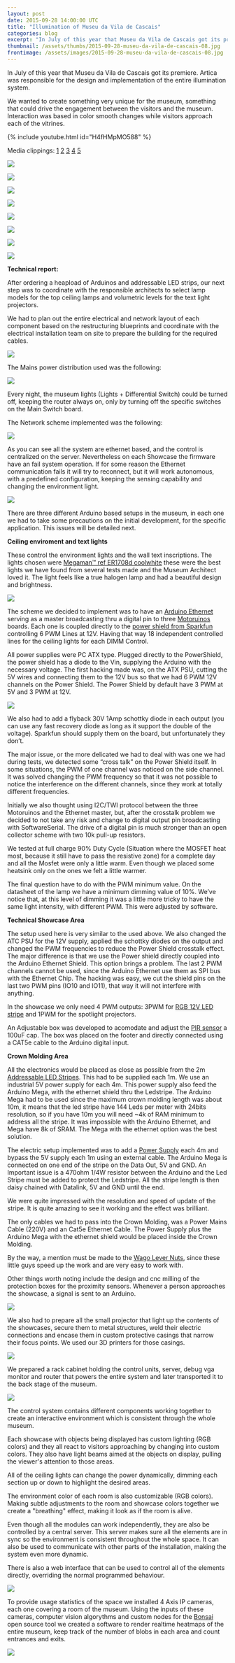 ```yaml
---
layout: post
date: 2015-09-28 14:00:00 UTC
title: "Illumination of Museu da Vila de Cascais"
categories: blog
excerpt: "In July of this year that Museu da Vila de Cascais got its premiere. Artica was responsible for the design and implementation of the entire illumination system. "
thumbnail: /assets/thumbs/2015-09-28-museu-da-vila-de-cascais-08.jpg
frontimage: /assets/images/2015-09-28-museu-da-vila-de-cascais-08.jpg
---
```


In July of this year that Museu da Vila de Cascais got its premiere. Artica was responsible for the design and implementation of the entire illumination system. 

We wanted to create something very unique for the museum, something that could drive the engagement between the visitors and the museum. Interaction was based in color smooth changes while visitors approach each of the vitrines. 

{% include youtube.html id="H4fHMpMO588" %}

Media clippings: [1][1] [2][2] [3][3] [4][4] [5][5]

![](/assets/images/2015-09-28-museu-da-vila-de-cascais-01.jpg)

![](/assets/images/2015-09-28-museu-da-vila-de-cascais-02.jpg)

![](/assets/images/2015-09-28-museu-da-vila-de-cascais-03.jpg)

![](/assets/images/2015-09-28-museu-da-vila-de-cascais-04.jpg)

![](/assets/images/2015-09-28-museu-da-vila-de-cascais-05.jpg)

![](/assets/images/2015-09-28-museu-da-vila-de-cascais-06.jpg)

![](/assets/images/2015-09-28-museu-da-vila-de-cascais-07.jpg)

![](/assets/images/2015-09-28-museu-da-vila-de-cascais-08.jpg)

<b>Technical report:</b>

After ordering a heapload of Arduinos and addressable LED strips, our next step was to coordinate with the responsible architects to select lamp models for the top ceiling lamps and volumetric levels for the text light projectors.

We had to plan out the entire electrical and network layout of each component based on the restructuring blueprints and coordinate with the electrical installation team on site to prepare the building for the required cables.

![](/assets/images/2015-09-28-museu-da-vila-de-cascais-19.jpg)

The Mains power distribution used was the following:

![](/assets/images/2015-09-28-museu-da-vila-de-cascais-15.png)
 
Every night, the museum lights (Lights + Differential Switch) could be turned off, keeping the router always on, only by turning off the specific switches on the Main Switch board.

The Network scheme implemented was the following:

![](/assets/images/2015-09-28-museu-da-vila-de-cascais-16.png)

As you can see all the system are ethernet based, and the control is centralized on the server. Nevertheless on each Showcase the firmware have an fail system operation. If for some reason the Ethernet communication fails it will try to reconnect, but it will work autonomous, with a predefined configuration, keeping the sensing capability and changing the environment light.

![](/assets/images/2015-09-28-museu-da-vila-de-cascais-17.png)

There are three different Arduino based setups in the museum, in each one we had to take some precautions on the initial development, for the specific application. This issues will be detailed next.

<b>Ceiling enviroment and text lights</b>

These control the environment lights and the wall text inscriptions. The lights chosen were [Megaman™ ref ER1708d coolwhite][7] these were the best lights we have found from several tests made and the Museum Architect loved it. The light feels like a true halogen lamp and had a beautiful design and brightness.

![](/assets/images/2015-09-28-museu-da-vila-de-cascais-18.png)

The scheme we decided to implement was to have an [Arduino Ethernet][8] serving as a master broadcasting thru a digital pin to three [Motoruinos][9] boards. Each one is coupled directly to the [power shield from Sparkfun][10] controlling 6 PWM Lines at 12V. Having that way 18 independent controlled lines for the ceiling lights for each DIMM Control.

All power supplies were PC ATX type. Plugged directly to the PowerShield, the power shield has a diode to the Vin, supplying the Arduino with the necessary voltage. The first hacking made was, on the ATX PSU, cutting the 5V wires and connecting them to the 12V bus so that we had 6 PWM 12V channels on the Power Shield. The Power Shield by default have 3 PWM at 5V and 3 PWM at 12V.

![](/assets/images/2015-09-28-museu-da-vila-de-cascais-09.jpg)

We also had to add a flyback 30V 1Amp schottky diode in each output (you can use any fast recovery diode as long as it support the double of the voltage). Sparkfun should supply them on the board, but unfortunately they don’t.

The major issue, or the more delicated we had to deal with was one we had during tests, we detected some “cross talk” on the Power Shield itself. In some situations, the PWM of one channel was noticed on the side channel. It was solved changing the PWM frequency so that it was not possible to notice the interference on the different channels, since they work at totally different frequencies.

Initially we also thought using I2C/TWI protocol between the three Motoruinos and the Ethernet master, but, after the crosstalk problem we decided to not take any risk and change to digital output pin broadcasting with SoftwareSerial. The drive of a digital pin is much stronger than an open collector scheme with two 10k pull-up resistors.

We tested at full charge 90% Duty Cycle (Situation where the MOSFET heat most, because it still have to pass the resistive zone) for a complete day and all the Mosfet were only a little warm. Even though we placed some heatsink only on the ones we felt a little warmer. 

The final question have to do with the PWM minimum value. On the datasheet of the lamp we have a minimum dimming value of 10%. We’ve notice that, at this level of dimming it was a little more tricky to have the same light intensity, with different PWM. This were adjusted by software. 

<b>Technical Showcase Area</b>

The setup used here is very similar to the used above. We also changed the ATC PSU for the 12V supply, applied the schottky diodes on the output and changed the PWM frequencies to reduce the Power Shield crosstalk effect. The major difference is that we use the Power shield directly coupled into the Arduino Ethernet Shield. This option brings a problem. The last 2 PWM channels cannot be used, since the Arduino Ethernet use them as SPI bus with the Ethernet Chip. The hacking was easy, we cut the shield pins on the last two PWM pins (IO10 and IO11), that way it will not interfere with anything.

In the showcase we only need 4 PWM outputs: 3PWM for [RGB 12V LED stripe][11] and 1PWM for the spotlight projectors.

An Adjustable box was developed to acomodate and adjust the [PIR sensor][12] a 100uF cap. The box was placed on the footer and directly connected using a CAT5e cable to the Arduino digital input.

<b>Crown Molding Area</b>

All the electronics would be placed as close as possible from the 2m [Addressable LED Stripes][13]. This had to be supplied each 1m. We use an industrial 5V power supply for each 4m. This power supply also feed the Arduino Mega, with the ethernet shield thru the Ledstripe. The Arduino Mega had to be used since the maximum crown molding length was about 10m, it means that the led stripe have 144 Leds per meter with 24bits resolution, so if you have 10m you will need ~4k of RAM minimum to address all the stripe. It was impossible with the Arduino Ethernet, and Mega have 8k of SRAM. The Mega with the ethernet option was the best solution.

The electric setup implemented was to add a [Power Supply][15] each 4m and bypass the 5V supply each 1m using an external cable. The Arduino Mega is connected on one end of the stripe on the Data Out, 5V and GND. An Important issue is a 470ohm 1/4W resistor between the Arduino and the Led Stripe must be added to protect the Ledstripe. All the stripe length is then daisy chained with Datalink, 5V and GND until the end.

We were quite impressed with the resolution and speed of update of the stripe. It is quite amazing to see it working and the effect was brilliant.

The only cables we had to pass into the Crown Molding, was a Power Mains Cable (220V) and an Cat5e Ethernet Cable. The Power Supply plus the Arduino Mega with the ethernet shield would be placed inside the Crown Molding.

By the way, a mention must be made to the [Wago Lever Nuts][14], since these little guys speed up the work and are very easy to work with.

Other things worth noting include the design and cnc milling of the protection boxes for the proximity sensors. Whenever a person approaches the showcase, a signal is sent to an Arduino.

![](/assets/images/2015-09-28-museu-da-vila-de-cascais-14.jpg)

We also had to prepare all the small projector that light up the contents of the showcases, secure them to metal structures, weld their electric connections and encase them in custom protective casings that narrow their focus points. We used our 3D printers for those casings.

![](/assets/images/2015-09-28-museu-da-vila-de-cascais-13.jpg)

We prepared a rack cabinet holding the control units, server, debug vga monitor and router that powers the entire system and later transported it to the back stage of the museum.

![](/assets/images/2015-09-28-museu-da-vila-de-cascais-12.jpg)

The control system contains different components working together to create an interactive environment which is consistent through the whole museum.

Each showcase with objects being displayed has custom lighting (RGB colors) and they all react to visitors approaching by changing into custom colors. They also have light beams aimed at the objects on display, pulling the viewer's attention to those areas.

All of the ceiling lights can change the power dynamically, dimming each section up or down to highlight the desired areas.

The environment color of each room is also customizable (RGB colors). Making subtle adjustments to the room and showcase colors together we create a "breathing" effect, making it look as if the room is alive.

Even though all the modules can work independently, they are also be controlled by a central server. This server makes sure all the elements are in sync so the environment is consistent throughout the whole space. It can also be used to communicate with other parts of the installation, making the system even more dynamic.

There is also a web interface that can be used to control all of the elements directly, overriding the normal programmed behaviour.

![](/assets/images/2015-09-28-museu-da-vila-de-cascais-10.png)

To provide usage statistics of the space we installed 4 Axis IP cameras, each one covering a room of the museum. Using the inputs of these cameras, computer vision algorythms and custom nodes for the [Bonsai][6] open source tool we created a software to render realtime heatmaps of the entire museum, keep track of the number of blobs in each area and count entrances and exits.

![](/assets/images/2015-09-28-museu-da-vila-de-cascais-11.png)

[1]: http://www.cm-cascais.pt/video/inauguracao-do-museu-da-vila-pacos-do-concelho-julho-2015
[2]: http://sicnoticias.sapo.pt/cultura/2015-07-21-Abre-Museu-da-Vila-em-Cascais
[3]: http://www.cyberjornal.net/index.php?option=com_content&view=article&id=1709:museu-da-vila-abre-em-cascais&catid=78:historia-e-patrimonio&Itemid=30
[4]: https://pampatrimonioartesemuseus.wordpress.com/2015/07/21/abre-museu-da-vila-em-cascais
[5]: http://canelaehortela.com/cascais-ganha-museu-da-vila/
[6]: https://bitbucket.org/horizongir/bonsai
[7]: http://www.megaman.cc/products/led/led-reflector/ER1708d-50H36D/?voltage=12v
[8]: https://www.arduino.cc/en/Main/ArduinoBoardEthernet
[9]: http://www.guibot.pt/motoruino/
[10]: https://www.sparkfun.com/products/10618
[11]: http://www.mauser.pt/catalog/product_info.php?cPath=735_751_1371&products_id=69780
[12]: http://pt.farnell.com/panasonic-electric-works/amn31111/sensor-motion-5m-100-82-black/dp/1373710
[13]: http://www.inmotion.pt/en/adafruit/1188-adafruit-neopixel-digital-rgb-led-strip-144-led-1m-black.html
[14]: http://toolguyd.com/wago-lever-nuts/
[15]: http://www.mauser.pt/catalog/product_info.php?cPath=23_723&products_id=70902